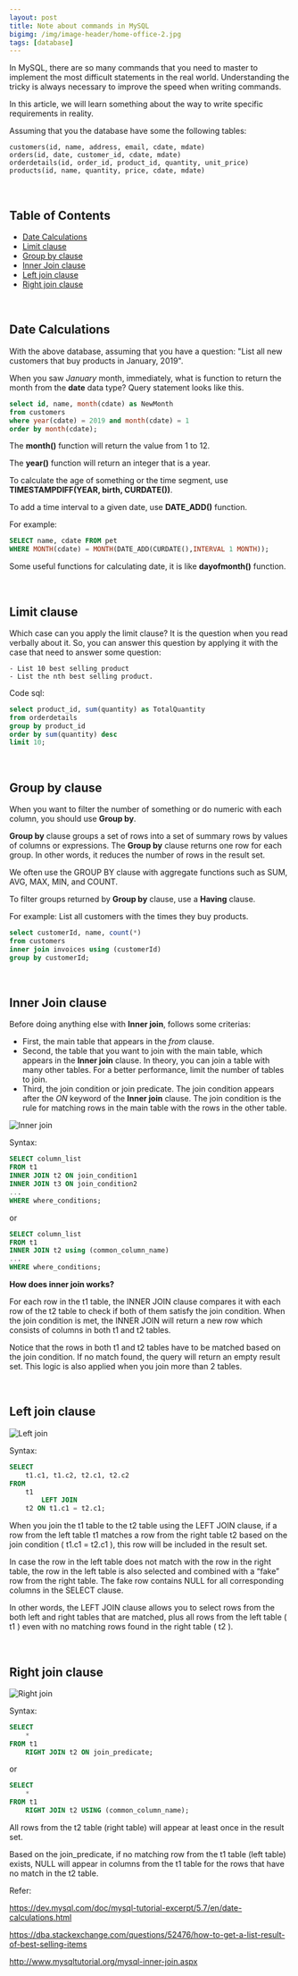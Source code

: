```yaml
---
layout: post
title: Note about commands in MySQL
bigimg: /img/image-header/home-office-2.jpg
tags: [database]
---
```


In MySQL, there are so many commands that you need to master to implement the most difficult statements in the real world. Understanding the tricky is always necessary to improve the speed when writing commands.

In this article, we will learn something about the way to write specific requirements in reality.

Assuming that you the database have some the following tables:

```
customers(id, name, address, email, cdate, mdate)
orders(id, date, customer_id, cdate, mdate)
orderdetails(id, order_id, product_id, quantity, unit_price)
products(id, name, quantity, price, cdate, mdate)
```

<br>

## Table of Contents
- [Date Calculations](#date-calculations)
- [Limit clause](#limit-clause)
- [Group by clause](#group-by-clause)
- [Inner Join clause](#inner-join-clause)
- [Left join clause](#left-join-clause)
- [Right join clause](#right-join-clause)


<br>

## Date Calculations
With the above database, assuming that you have a question: "List all new customers that buy products in January, 2019".

When you saw *January* month, immediately, what is function to return the month from the **date** data type? Query statement looks like this.

```sql
select id, name, month(cdate) as NewMonth
from customers
where year(cdate) = 2019 and month(cdate) = 1
order by month(cdate);
```

The **month()** function will return the value from 1 to 12. 

The **year()** function will return an integer that is a year.

To calculate the age of something or the time segment, use **TIMESTAMPDIFF(YEAR, birth, CURDATE())**.

To add a time interval to a given date, use **DATE_ADD()** function.

For example:

```sql
SELECT name, cdate FROM pet
WHERE MONTH(cdate) = MONTH(DATE_ADD(CURDATE(),INTERVAL 1 MONTH));
```

Some useful functions for calculating date, it is like **dayofmonth()** function.

<br>

## Limit clause
Which case can you apply the limit clause? It is the question when you read verbally about it. So, you can answer this question by applying it with the case that need to answer some question:

```
- List 10 best selling product
- List the nth best selling product.
```

Code sql: 

```sql
select product_id, sum(quantity) as TotalQuantity
from orderdetails
group by product_id
order by sum(quantity) desc
limit 10;
```

<br>

## Group by clause
When you want to filter the number of something or do numeric with each column, you should use **Group by**.

**Group by** clause groups a set of rows into a set of summary rows by values of columns or expressions. The **Group by** clause returns one row for each group. In other words, it reduces the number of rows in the result set.

We often use the GROUP BY clause with aggregate functions such as SUM, AVG, MAX, MIN, and COUNT.

To filter groups returned by **Group by** clause, use a **Having** clause.

For example: List all customers with the times they buy products.

```sql
select customerId, name, count(*)
from customers
inner join invoices using (customerId)
group by customerId;
```

<br>

## Inner Join clause
Before doing anything else with **Inner join**, follows some criterias:
- First, the main table that appears in the *from* clause.
- Second, the table that you want to join with the main table, which appears in the **Inner join** clause. In theory, you can join a table with many other tables. For a better performance, limit the number of tables to join.
- Third, the join condition or join predicate. The join condition appears after the *ON* keyword of the **Inner join** clause. The join condition is the rule for matching rows in the main table with the rows in the other table.

![Inner join](../img/inner-join.png)

Syntax: 

```sql
SELECT column_list
FROM t1
INNER JOIN t2 ON join_condition1
INNER JOIN t3 ON join_condition2
...
WHERE where_conditions;
```

or 

```sql
SELECT column_list
FROM t1
INNER JOIN t2 using (common_column_name)
...
WHERE where_conditions;
```

**How does inner join works?**

For each row in the t1 table, the INNER JOIN clause compares it with each row of the t2 table to check if both of them satisfy the join condition. When the join condition is met, the INNER JOIN will return a new row which consists of columns in both t1 and t2 tables.

Notice that the rows in both t1 and t2 tables have to be matched based on the join condition. If no match found, the query will return an empty result set. This logic is also applied when you join more than 2 tables.

<br>

## Left join clause
![Left join](../img/left-join.png)

Syntax: 

```sql 
SELECT 
    t1.c1, t1.c2, t2.c1, t2.c2
FROM
    t1
        LEFT JOIN
    t2 ON t1.c1 = t2.c1;
```

When you join the t1 table to the t2 table using the LEFT JOIN clause, if a row from the left table t1 matches a row from the right table t2 based on the join condition ( t1.c1 = t2.c1 ), this row will be included in the result set.

In case the row in the left table does not match with the row in the right table, the row in the left table is also selected and combined with a “fake” row from the right table. The fake row contains NULL for all corresponding columns in the SELECT clause.

In other words, the LEFT JOIN clause allows you to select rows from the both left and right tables that are matched, plus all rows from the left table ( t1 ) even with no matching rows found in the right table ( t2 ).

<br>

## Right join clause
![Right join](../img/right-join.png)

Syntax: 

```sql
SELECT 
    * 
FROM t1
    RIGHT JOIN t2 ON join_predicate;
```

or 

```sql
SELECT 
    * 
FROM t1
    RIGHT JOIN t2 USING (common_column_name);
```

All rows from the t2 table (right table) will appear at least once in the result set.

Based on the join_predicate, if no matching row from the t1 table (left table) exists, NULL will appear in columns from the t1 table for the rows that have no match in the t2 table.




Refer: 

https://dev.mysql.com/doc/mysql-tutorial-excerpt/5.7/en/date-calculations.html

https://dba.stackexchange.com/questions/52476/how-to-get-a-list-result-of-best-selling-items

http://www.mysqltutorial.org/mysql-inner-join.aspx

